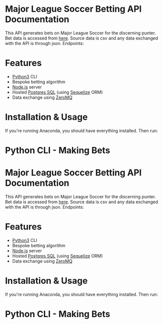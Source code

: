 # Major League Soccer Betting API Documentation

This API generates bets on Major League Soccer for the discerning punter. Bet data is accessed from [here](https://www.football-data.co.uk/usa.php). Source data is csv and any data exchanged with the API is through json. Endpoints:

# Features

- [Python3](https://www.python.org/download/releases/3.0/) CLI
- Bespoke betting algorithm
- [Node.js](https://nodejs.org/) server
- Hosted [Postgres SQL](https://www.postgresql.org/) (using [Sequelize](http://sequelize.org/) ORM)
- Data exchange using [ZeroMQ](https://zeromq.org/)

# Installation & Usage

If you're running Anaconda, you should have everything installed. Then run:

# Python CLI - Making Bets

# Major League Soccer Betting API Documentation

This API generates bets on Major League Soccer for the discerning punter. Bet data is accessed from [here](https://www.football-data.co.uk/usa.php). Source data is csv and any data exchanged with the API is through json. Endpoints:

# Features

- [Python3](https://www.python.org/download/releases/3.0/) CLI
- Bespoke betting algorithm
- [Node.js](https://nodejs.org/) server
- Hosted [Postgres SQL](https://www.postgresql.org/) (using [Sequelize](http://sequelize.org/) ORM)
- Data exchange using [ZeroMQ](https://zeromq.org/)

# Installation & Usage

If you're running Anaconda, you should have everything installed. Then run:

# Python CLI - Making Bets
